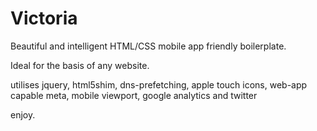 Victoria
========

Beautiful and intelligent HTML/CSS mobile app friendly boilerplate.

Ideal for the basis of any website.

utilises jquery, html5shim, dns-prefetching, apple touch icons, web-app capable meta, mobile viewport, google analytics and twitter

enjoy.
